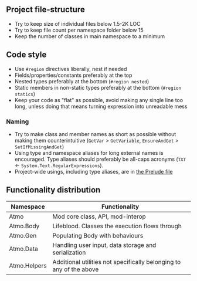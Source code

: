 ## Project file-structure

- Try to keep size of individual files below 1.5-2K LOC <!--([Helpers](src/Helpers/) folder is an exception)-->
- Try to keep file count per namespace folder below 15 <!--([Helpers](src/Helpers/) folder is an exception)-->
- Keep the number of classes in main namespace to a minimum

## Code style

- Use `#region` directives liberally, nest if needed
- Fields/properties/constants preferably at the top
- Nested types preferably at the bottom (`#region nested`)
- Static members in non-static types preferably at the bottom (`#region statics`)
- Keep your code as "flat" as possible, avoid making any single line too long, unless doing that means turning expression into unreadable mess

### Naming

- Try to make class and member names as short as possible without making them counterintuitive (`GetVar` > `GetVariable`, `EnsureAndGet` > `SetIfMissingAndGet`)
- Using type and namespace aliases for long external names is encouraged. Type aliases should preferably be all-caps acronyms (`TXT` <- `System.Text.RegularExpressions`).
- Project-wide usings, including type aliases, are in [the Prelude file](src/Helpers/Prelude.cs) 

## Functionality distribution

| Namespace		| Functionality	|
| ---			| ---			|
| Atmo			| Mod core class, API, mod-interop |
| Atmo.Body		| Lifeblood. Classes the execution flows through |
| Atmo.Gen		| Populating Body with behaviours |
| Atmo.Data		| Handling user input, data storage and serialization |
| Atmo.Helpers	| Additional utilities not specifically belonging to any of the above |
